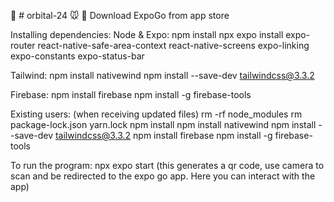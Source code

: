 :dancers: # orbital-24 :mouse: :hamster:
Download ExpoGo from app store

Installing dependencies:
Node & Expo:
npm install
npx expo install expo-router react-native-safe-area-context react-native-screens expo-linking expo-constants expo-status-bar

Tailwind:
npm install nativewind
npm install --save-dev tailwindcss@3.3.2

Firebase:
npm install firebase
npm install -g firebase-tools

Existing users: (when receiving updated files)
rm -rf node_modules
rm package-lock.json yarn.lock
npm install
npm install nativewind
npm install --save-dev tailwindcss@3.3.2
npm install firebase
npm install -g firebase-tools

To run the program:
npx expo start
(this generates a qr code, use camera to scan and be redirected to the expo go app. Here you can interact with the app)
